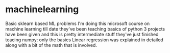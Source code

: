 # machinelearning
Basic sklearn based ML problems
I'm doing this microsoft course on machine learning
till date they've been teaching basics of python
3 projects have been given and this is pretty intermediate stuff
they've just finished teacing numpy: only the basics
Linear regression was explained in detailed along with a bit of the math that is involved.


